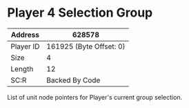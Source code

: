 
#  Player 4 Selection Group
Address   | 628578
----------|-------------
Player ID | 161925 (Byte Offset: 0)
Size 	  | 4
Length 	  | 12
SC:R      | Backed By Code

List of unit node pointers for Player's current group selection.
